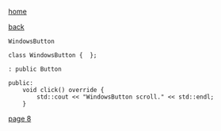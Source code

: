 [home](./page01.md)

[back](./page06.md)

```
WindowsButton
```

```
class WindowsButton {  };
```

```
: public Button
```

```
public:
    void click() override {
        std::cout << "WindowsButton scroll." << std::endl;
    }
```

[page 8](./page08.md)

